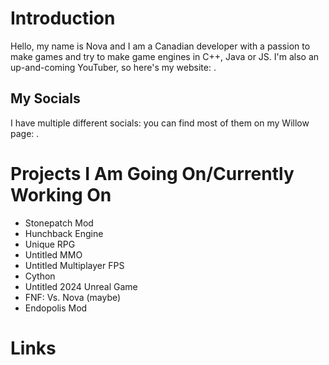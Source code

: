 # Introduction

Hello, my name is Nova and I am a Canadian developer with a passion to make games and try to make game engines in C++, Java or JS.
I'm also an up-and-coming YouTuber, so here's my website: [](https://sites.google.com/view/itsnova/home).

## My Socials
I have multiple different socials: you can find most of them on my Willow page: [](https://wlo.link/@ItsNova_).

# Projects I Am Going On/Currently Working On

* Stonepatch Mod
* Hunchback Engine
* Unique RPG
* Untitled MMO
* Untitled Multiplayer FPS
* Cython
* Untitled 2024 Unreal Game
* FNF: Vs. Nova (maybe)
* Endopolis Mod

# Links

**[](https://youtube.com/channel/UC7RkDnX_ahReYtlgdFjYp3w)**

**[](https://sites.google.com/view/itsnova/home)**

**[](https://reddit.com/r/ItsNova)**

**[](https://twitter.com/@LtdVortex)**
